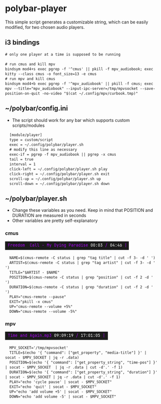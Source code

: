 # polybar-player

This simple script generates a customizable string, which can be easily modified, for two chosen audio players.

## i3 bindings
```
# only one player at a time is supposed to be running

# run cmus and kill mpv
bindsym mod4+s exec pgrep -f '^cmus' || pkill -f mpv_audiobook; exec kitty --class cmus -o font_size=13 -e cmus
# run mpv and kill cmus
bindsym mod4+b exec pgrep -f '^mpv_audiobook' || pkill -f cmus; exec mpv --title="mpv_audiobook" --input-ipc-server=/tmp/mpvsocket --save-position-on-quit -no-video "$(cat ~/.config/mpv/curbook.tmp)"
```

## ~/polybar/config.ini
- The script should work for any bar which supports custom scripts/modules
```
  [module/player]
  type = custom/script
  exec = ~/.config/polybar/player.sh
  # modify this line as necessary
  exec-if = pgrep -f mpv_audiobook || pgrep -x cmus
  tail = true
  interval = 1
  click-left = ~/.config/polybar/player.sh play
  click-right = ~/.config/polybar/player.sh exit
  scroll-up = ~/.config/polybar/player.sh up
  scroll-down = ~/.config/polybar/player.sh down
```
## ~/polybar/player.sh
- Change these variables as you need. Keep in mind that POSITION and DURATION are measured in seconds
- Other variables are pretty self-explanatory
### cmus
![cmus_preview](https://github.com/skafiend/polybar-player/blob/main/preview_cmus.png)
```
  NAME=$(cmus-remote -C status | grep "tag title" | cut -f 3- -d ' ')
  ARTIST=$(cmus-remote -C status | grep "tag artist" | cut -f 3- -d ' ')
  TITLE="$ARTIST - $NAME"
  POSITION=$(cmus-remote -C status | grep "position" | cut -f 2 -d ' ')
  DURATION=$(cmus-remote -C status | grep "duration" | cut -f 2 -d ' ')
  PLAY="cmus-remote --pause"
  EXIT="pkill -x cmus"
  UP="cmus-remote --volume +5%"
  DOWN="cmus-remote --volume -5%"
```
### mpv
![mpv_preview](https://github.com/skafiend/polybar-player/blob/main/preview_mpv.png)
```
  MPV_SOCKET='/tmp/mpvsocket'
  TITLE=$(echo '{ "command": ["get_property", "media-title"] }' | socat - $MPV_SOCKET | jq -r .data)
  POSITION=$(echo '{ "command": ["get_property_string", "time-pos"] }' | socat - $MPV_SOCKET  | jq -r .data | cut -d'.' -f 1)
  DURATION=$(echo '{ "command": ["get_property_string", "duration"] }' | socat - $MPV_SOCKET | jq -r .data | cut -d'.' -f 1)
  PLAY="echo 'cycle pause' | socat - $MPV_SOCKET" 
  EXIT="echo 'quit' | socat - $MPV_SOCKET" 
  UP="echo 'add volume +5' | socat - $MPV_SOCKET" 
  DOWN="echo 'add volume -5' | socat - $MPV_SOCKET" 
```
